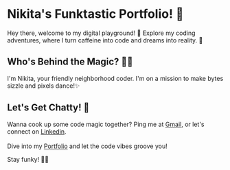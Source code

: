 # Nikita's Funktastic Portfolio! 🚀
Hey there, welcome to my digital playground! 🎉 Explore my coding adventures, where I turn caffeine into code and dreams into reality. 🌟

## Who's Behind the Magic? 🧙‍♀️
I'm Nikita, your friendly neighborhood coder. I'm on a mission to make bytes sizzle and pixels dance!✨

## Let's Get Chatty! 💬
Wanna cook up some code magic together? Ping me at [Gmail](mailto:nikita.sharmaa521@gmail.com?Subject=Hello%20User), or let's connect on [Linkedin](https://www.linkedin.com/in/nikitasharma2880). <br>
<br>
Dive into my [Portfolio](https://nikita2880.github.io/Portfolio/) and let the code vibes groove you!

Stay funky! 🕺🎶